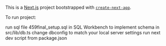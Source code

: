 This is a [Next.js](https://nextjs.org) project bootstrapped with [`create-next-app`](https://nextjs.org/docs/app/api-reference/cli/create-next-app).

To run project:

run sql file 459final_setup.sql in SQL Workbench to implement schema
in src/lib/db.ts change dbconfig to match your local server settings
run next dev script from package.json

